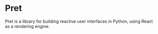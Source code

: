 # Pret

Pret is a library for building reactive user interfaces in Python, using React as a rendering engine.

